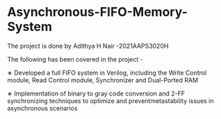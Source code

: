 # Asynchronous-FIFO-Memory-System

The project is done by Adithya H Nair -2021AAPS3020H

The following has been covered in the project -

 ∗ Developed a full FIFO system in Verilog, including the Write Control module, Read Control module, Synchronizer and Dual-Ported RAM
 
 
 ∗ Implementation of binary to gray code conversion and 2-FF synchronizing techniques to optimize and preventmetastability issues in asynchronous scenarios
